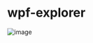 # wpf-explorer

![image](https://github.com/jamesnet214/wpf-explorer/assets/52397976/34defc4b-a0a5-4dc2-9e03-a6a4d4dfb8e5)
